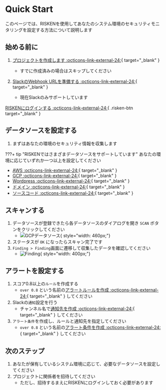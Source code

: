 # Quick Start

このページでは、RISKENを使用してあなたのシステム環境のセキュリティモニタリングを設定する方法について説明します


## 始める前に

1. [プロジェクトを作成します :octicons-link-external-24:](/risken/project/#_2){ target="_blank" }
    - すでに作成済みの場合はスキップしてください

2. [SlackのWebhook URLを準備する :octicons-link-external-24:](https://api.slack.com/messaging/webhooks){ target="_blank" }
    - 現在Slackのみサポートしています


[RISKENにログインする :octicons-link-external-24:](https://console.security-hub.jp/){ .risken-btn target="_blank" }

## データソースを設定する

1. まずはあなたの環境のセキュリティ情報を収集します

???+ tip "RISKENではさまざまデータソースをサポートしています"
    あなたの環境に応じていずれか一つ以上を設定してください

- [AWS :octicons-link-external-24:](/aws/overview_datasource/){ target="_blank" }
- [GCP :octicons-link-external-24:](/google/overview_datasource/){ target="_blank" }
- [Wordpress :octicons-link-external-24:](/diagnosis/wpscan_datasource/){ target="_blank" }
- [ドメイン :octicons-link-external-24:](osint/domain_datasource/){ target="_blank" }
- [ソースコード :octicons-link-external-24:](/code/gitleaks_datasource/){ target="_blank" }

## スキャンする

1. データソースが登録できたら各データソースのダイアログを開き `SCAN` ボタンをクリックしてください
    - ![GCPデータソース](/img/google/gcp_datasource_list.png){ style="width: 460px;"}
2. ステータスが `OK` になったらスキャン完了です
3. `Finding > Finding`画面に遷移して収集したデータを確認してください
    - ![Finding](/img/risken/finding_list.png){ style="width: 400px;"}

## アラートを設定する

1. スコア0.8以上の`ルール`を作成する
    - `over 0.8` という名前の[アラートルールを作成 :octicons-link-external-24:](/risken/alert/#_4){ target="_blank" } してください
2. Slackの`通知`設定を行う
    - チャンネル名で[通知先を作成 :octicons-link-external-24:](/risken/alert/#_5){ target="_blank" } してください
3. `アラート条件`を作成し、ルールと通知先を指定してください
    - `over 0.8` という名前の[アラート条件を作成 :octicons-link-external-24:](/risken/alert/#_6){ target="_blank" } してください

## 次のステップ

1. あなたが保有しているシステム環境に応じて、必要なデータソースを設定してください
2. プロジェクトに関係者を招待してください
    - ただし、招待するまえにRISKENにログインしておく必要があります
